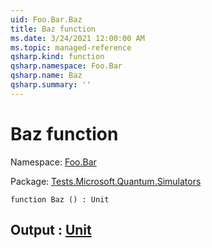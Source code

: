 ```yaml
---
uid: Foo.Bar.Baz
title: Baz function
ms.date: 3/24/2021 12:00:00 AM
ms.topic: managed-reference
qsharp.kind: function
qsharp.namespace: Foo.Bar
qsharp.name: Baz
qsharp.summary: ''
---
```


# Baz function

Namespace: [Foo.Bar](xref:Foo.Bar)

Package: [Tests.Microsoft.Quantum.Simulators](https://nuget.org/packages/Tests.Microsoft.Quantum.Simulators)




```qsharp
function Baz () : Unit
```


## Output : [Unit](xref:microsoft.quantum.lang-ref.unit)

